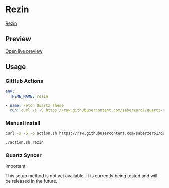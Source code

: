 # Rezin

[Rezin](https://github.com/NicolasGHS)

## Preview

[Open live preview](https://quartz-themes.github.io/rezin/)

## Usage

### GitHub Actions

```yaml
env:
  THEME_NAME: rezin
```

```yaml
- name: Fetch Quartz Theme
  run: curl -s -S https://raw.githubusercontent.com/saberzero1/quartz-themes/master/action.sh | bash -s -- $THEME_NAME
```

### Manual install

```bash
curl -s -S -o action.sh https://raw.githubusercontent.com/saberzero1/quartz-themes/master/action.sh

./action.sh rezin
```

### Quartz Syncer

> [!IMPORTANT]
> This setup method is not yet available. It is currently being tested and will be released in the future.
